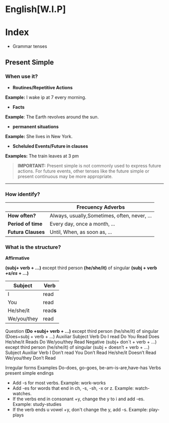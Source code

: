 # English[W.I.P]

# Index 
- Grammar tenses
## **Present Simple**
### **When use it?**

- **Routines/Repetitive Actions**

**Example:** I wake ip at 7 every morning.

- **Facts** 

**Example**: The Earth revolves around the sun.

- **permanent situations**

**Example:** She lives in New York. 

- **Scheluled Events/Future in clauses** 

**Examples:** The train leaves at 3 pm 

> **IMPORTANT:** Present simple is not commonly used to express future actions. For future events, other tenses like the future simple or present continuous may be more appropriate.
---

### **How identify?**

|| **Frecuency Adverbs** |
|------|-----|
| **How often?**| Always, usually,Sometimes, often, never, ... |
|**Period of time**| Every day, once a month, ... |
|**Futura Clauses**| Until, When, as soon as, ... |

### **What is the structure?**
**Affirmative**

**(subj+ verb + ...)** except third person **(he/she/it)** of singular **(subj +  verb *+s/es* + ...)**

| Subject |	Verb |
|-|-|
| I	| read|
|You|	read|
|He/she/it|	read**s**|
|We/you/they  | read|                                                                

Question 
**(Do +subj+ verb + ...)** except third person (he/she/it) of singular (Does+subj  +   verb  + ...)
Auxiliar	Subject 	Verb
Do	I	read
Do	You	Read
Does	He/she/it	Reads
Do	We/you/they	Read
Negative
 (subj+ don`t + verb + ...) except third person (he/she/it) of singular (subj + doesn’t + verb + ...)
Subject 	Auxiliar	Verb
I	Don’t	read
You	Don’t 	Read
He/she/it	Doesn’t	Read
We/you/they	Don’t	Read

Irregular forms
Examples	 Do-does, go-goes, be-am-is-are,have-has
Verbs present simple endings 
- Add -s for most verbs. 
Example: work-works
- Add -es for words that end in ch, -s, -sh, -x or z.
Example: watch-watches. 
- If the verbs end in consonant +y, change the y to i and add -es. 
Example: study-studies
- If the verb ends u vowel +y, don't change the y, add -s.
Example: play-plays


